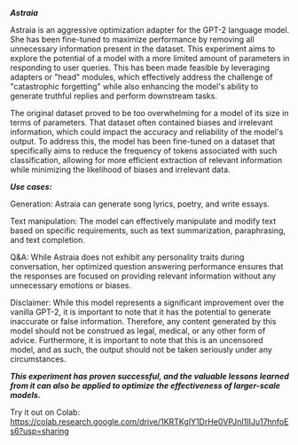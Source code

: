 ***Astraia***

Astraia is an aggressive optimization adapter for the GPT-2 language model. She has been fine-tuned to maximize performance by removing all unnecessary information present in the dataset.
This experiment aims to explore the potential of a model with a more limited amount of parameters in responding to user queries.
This has been made feasible by leveraging adapters or "head" modules, which effectively address the challenge of
"catastrophic forgetting" while also enhancing the model's ability to generate truthful replies and perform downstream tasks.

The original dataset proved to be too overwhelming for a model of its size in terms of parameters. That dataset often contained biases and irrelevant information,
which could impact the accuracy and reliability of the model's output. To address this, the model has been fine-tuned on a dataset that specifically aims to reduce
the frequency of tokens associated with such classification, allowing for more efficient extraction of relevant information while minimizing the likelihood of biases
and irrelevant data.

***Use cases:***

Generation: Astraia can generate song lyrics, poetry, and write essays.

Text manipulation: The model can effectively manipulate and modify text based on specific requirements, such as text summarization, paraphrasing, and text completion.

Q&A: While Astraia does not exhibit any personality traits during conversation, her optimized question answering performance ensures that the responses are focused on
providing relevant information without any unnecessary emotions or biases.  

Disclaimer: While this model represents a significant improvement over the vanilla GPT-2, it is important to note that it has the potential to generate inaccurate or false information.
Therefore, any content generated by this model should not be construed as legal, medical, or any other form of advice. Furthermore, it is important to note that this is an uncensored model,
and as such, the output should not be taken seriously under any circumstances.

***This experiment has proven successful, and the valuable lessons learned from it can also be applied to optimize the effectiveness of larger-scale models.***

Try it out on Colab: https://colab.research.google.com/drive/1KRTKgIY1DrHe0VPJnI1IIJu17hnfoEs6?usp=sharing
